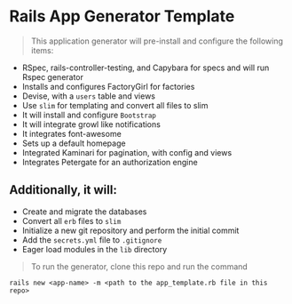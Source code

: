 # Rails App Generator Template

> This application generator will pre-install and configure the following items:

- RSpec, rails-controller-testing, and Capybara for specs and will run Rspec generator
- Installs and configures FactoryGirl for factories
- Devise, with a `users` table and views
- Use `slim` for templating and convert all files to slim
- It will install and configure `Bootstrap`
- It will integrate growl like notifications
- It integrates font-awesome
- Sets up a default homepage
- Integrated Kaminari for pagination, with config and views
- Integrates Petergate for an  authorization engine


## Additionally, it will:

- Create and migrate the databases
- Convert all `erb` files to `slim`
- Initialize a new git repository and perform the initial commit
- Add the `secrets.yml` file to `.gitignore`
- Eager load modules in the `lib` directory


> To run the generator, clone this repo and run the command

```
rails new <app-name> -m <path to the app_template.rb file in this repo>
```
